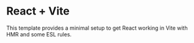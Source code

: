 # React + Vite

This template provides a minimal setup to get React working in Vite with HMR and some ESL rules.

